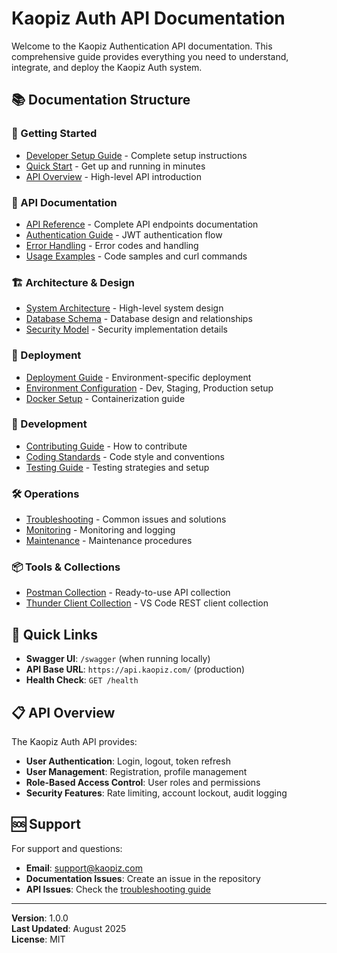 # Kaopiz Auth API Documentation

Welcome to the Kaopiz Authentication API documentation. This comprehensive guide provides everything you need to understand, integrate, and deploy the Kaopiz Auth system.

## 📚 Documentation Structure

### 🚀 Getting Started
- [Developer Setup Guide](./developer-setup/README.md) - Complete setup instructions
- [Quick Start](./api/quick-start.md) - Get up and running in minutes
- [API Overview](./api/overview.md) - High-level API introduction

### 📖 API Documentation  
- [API Reference](./api/reference.md) - Complete API endpoints documentation
- [Authentication Guide](./api/authentication.md) - JWT authentication flow
- [Error Handling](./api/error-handling.md) - Error codes and handling
- [Usage Examples](./api/examples.md) - Code samples and curl commands

### 🏗️ Architecture & Design
- [System Architecture](./architecture/README.md) - High-level system design
- [Database Schema](./architecture/database-schema.md) - Database design and relationships
- [Security Model](./architecture/security.md) - Security implementation details

### 🚀 Deployment
- [Deployment Guide](./deployment/README.md) - Environment-specific deployment
- [Environment Configuration](./deployment/environments.md) - Dev, Staging, Production setup
- [Docker Setup](./deployment/docker.md) - Containerization guide

### 🔧 Development
- [Contributing Guide](./development/contributing.md) - How to contribute
- [Coding Standards](./development/standards.md) - Code style and conventions
- [Testing Guide](./development/testing.md) - Testing strategies and setup

### 🛠️ Operations
- [Troubleshooting](./operations/troubleshooting.md) - Common issues and solutions
- [Monitoring](./operations/monitoring.md) - Monitoring and logging
- [Maintenance](./operations/maintenance.md) - Maintenance procedures

### 📦 Tools & Collections
- [Postman Collection](./tools/postman/) - Ready-to-use API collection
- [Thunder Client Collection](./tools/thunder-client/) - VS Code REST client collection

## 🔗 Quick Links

- **Swagger UI**: `/swagger` (when running locally)
- **API Base URL**: `https://api.kaopiz.com/` (production)
- **Health Check**: `GET /health`

## 📋 API Overview

The Kaopiz Auth API provides:

- **User Authentication**: Login, logout, token refresh
- **User Management**: Registration, profile management
- **Role-Based Access Control**: User roles and permissions
- **Security Features**: Rate limiting, account lockout, audit logging

## 🆘 Support

For support and questions:
- **Email**: support@kaopiz.com
- **Documentation Issues**: Create an issue in the repository
- **API Issues**: Check the [troubleshooting guide](./operations/troubleshooting.md)

---

**Version**: 1.0.0  
**Last Updated**: August 2025  
**License**: MIT